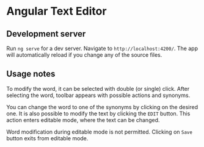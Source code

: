 # Angular Text Editor


## Development server

Run `ng serve` for a dev server. Navigate to `http://localhost:4200/`. The app will automatically reload if you change any of the source files.

## Usage notes

To modify the word, it can be selected with double (or single) click. After selecting the word, toolbar appears with possible actions and synonyms. 

You can change the word to one of the synonyms by clicking on the desired one. 
It is also possible to modify the text by clicking the `EDIT` button. This action enters editable mode, where the text can be changed.
 
Word modification during editable mode is not permitted. 
Clicking on `Save` button exits from editable mode.

